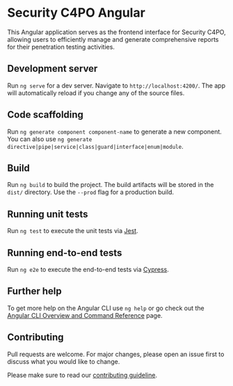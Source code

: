 # Security C4PO Angular

This Angular application serves as the frontend interface for Security C4PO, allowing users to efficiently manage and generate comprehensive reports for their penetration testing activities.

## Development server

Run `ng serve` for a dev server. Navigate to `http://localhost:4200/`. The app will automatically reload if you change any of the source files.

## Code scaffolding

Run `ng generate component component-name` to generate a new component. You can also use `ng generate directive|pipe|service|class|guard|interface|enum|module`.

## Build

Run `ng build` to build the project. The build artifacts will be stored in the `dist/` directory. Use the `--prod` flag for a production build.

## Running unit tests

Run `ng test` to execute the unit tests via [Jest](https://jestjs.io/).

## Running end-to-end tests

Run `ng e2e` to execute the end-to-end tests via [Cypress](https://www.cypress.io/).

## Further help

To get more help on the Angular CLI use `ng help` or go check out the [Angular CLI Overview and Command Reference](https://angular.io/cli) page.

## Contributing

Pull requests are welcome. For major changes, please open an issue first
to discuss what you would like to change.

Please make sure to read our [contributing guideline](https://github.com/marcel-haag/security-c4po/blob/main/CONTRIBUTING.md).
